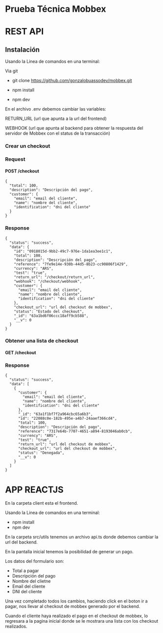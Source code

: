 # Prueba Técnica Mobbex

# REST API

## Instalación

Usando la Linea de comandos en una terminal:

Via git

* git clone https://github.com/gonzalobuassodev/mobbex.git

* npm install

* npm dev

En el archivo .env debemos cambiar las variables:

RETURN_URL (url que apunta a la url del frontend)

WEBHOOK (url que apunta al backend para obtener la respuesta del servidor de Mobbex con el status de la transacción)

### Crear un checkout

### Request

#### POST /checkout

    {
      "total": 100,
      "description": "Descripción del pago",
      "customer": {
        "email": "email del cliente",
        "name": "nombre del cliente",
        "identification": "dni del cliente"
      }
    }
    
### Response

    {
      "status": "success",
      "data": {
        "id": "0918015d-9bb2-49c7-976e-1da1ea3ee1c1",
        "total": 100,
        "description": "Descripción del pago",
        "reference": "7fe9e14e-930b-44d5-8b23-cc90806f1429",
        "currency": "ARS",
        "test": "true",
        "return_url": "/checkout/return_url",
        "webhook": "/checkout/webhook",
        "customer": {
          "email": "email del cliente",
          "name": "nombre del cliente",
          "identification": "dni del cliente"
        },
        "checkout_url": "url del checkout de mobbex",
        "status": "Estado del checkout",
        "_id": "63a1bd6f06ccc18aff9cb588",
        "__v": 0
      }
    }


### Obtener una lista de checkout



#### GET /checkout

### Response

    {
      "status": "success",
      "data": [
        {
          "customer": {
            "email": "email del cliente",
            "name": "nombre del cliente",
            "identification": "dni del cliente"
          },
          "_id": "63a1f1bf7f2a964cbc65a6b3",
          "id": "22088c0e-182b-495e-a4b7-24aaef366cd4",
          "total": 100,
          "description": "Descripción del pago",
          "reference": "7317e64b-7707-4651-a894-8193046ab0cb",
          "currency": "ARS",
          "test": "true",
          "return_url": "url del checkout de mobbex",
          "checkout_url": "url del checkout de mobbex",
          "status": "Denegada",
          "__v": 0
        }
      ]
    }


# APP REACTJS

En la carpeta client esta el frontend.

Usando la Linea de comandos en una terminal:

* npm install 
* npm dev

En la carpeta src/utils tenemos un archivo api.ts donde debemos cambiar la url del backend.

En la pantalla inicial tenemos la posibilidad de generar un pago.

Los datos del formulario son:

* Total a pagar
* Descripción del pago
* Nombre del clietne
* Email del cliente
* DNI del cliente

Una vez completado todos los cambios, haciendo click en el boton ir a pagar, nos llevar al checkout de mobbex generado por el backend.

Cuando el cliente haya realizado el pago en el checkout de mobbex, lo regresara a la pagina inicial donde se le mostrara una lista con los checkout realizados.





